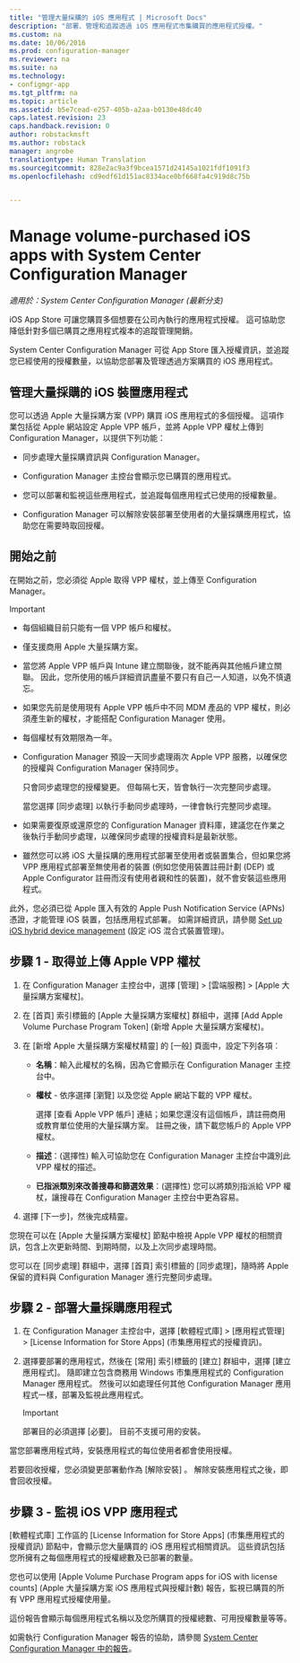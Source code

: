 ```yaml
---
title: "管理大量採購的 iOS 應用程式 | Microsoft Docs"
description: "部署、管理和追蹤透過 iOS 應用程式市集購買的應用程式授權。"
ms.custom: na
ms.date: 10/06/2016
ms.prod: configuration-manager
ms.reviewer: na
ms.suite: na
ms.technology:
- configmgr-app
ms.tgt_pltfrm: na
ms.topic: article
ms.assetid: b5e7cead-e257-405b-a2aa-b0130e48dc40
caps.latest.revision: 23
caps.handback.revision: 0
author: robstackmsft
ms.author: robstack
manager: angrobe
translationtype: Human Translation
ms.sourcegitcommit: 828e2ac9a3f9bcea1571d24145a1021fdf1091f3
ms.openlocfilehash: cd9edf61d151ac8334ace0bf668fa4c919d8c75b


---
```

# <a name="manage-volume-purchased-ios-apps-with-system-center-configuration-manager"></a>Manage volume-purchased iOS apps with System Center Configuration Manager

*適用於：System Center Configuration Manager (最新分支)*



 iOS App Store 可讓您購買多個想要在公司內執行的應用程式授權。 這可協助您降低針對多個已購買之應用程式複本的追蹤管理開銷。  

 System Center Configuration Manager 可從 App Store 匯入授權資訊，並追蹤您已經使用的授權數量，以協助您部署及管理透過方案購買的 iOS 應用程式。  

## <a name="manage-volume-purchased-apps-for-ios-devices"></a>管理大量採購的 iOS 裝置應用程式  
 您可以透過 Apple 大量採購方案 (VPP) 購買 iOS 應用程式的多個授權。 這項作業包括從 Apple 網站設定 Apple VPP 帳戶，並將 Apple VPP 權杖上傳到 Configuration Manager，以提供下列功能：  

-   同步處理大量採購資訊與 Configuration Manager。  

-   Configuration Manager 主控台會顯示您已購買的應用程式。  

-   您可以部署和監視這些應用程式，並追蹤每個應用程式已使用的授權數量。  

-   Configuration Manager 可以解除安裝部署至使用者的大量採購應用程式，協助您在需要時取回授權。  

## <a name="before-you-start"></a>開始之前  
 在開始之前，您必須從 Apple 取得 VPP 權杖，並上傳至 Configuration Manager。  

> [!IMPORTANT]  
>  -   每個組織目前只能有一個 VPP 帳戶和權杖。  
> -   僅支援商用 Apple 大量採購方案。  
> -   當您將 Apple VPP 帳戶與 Intune 建立關聯後，就不能再與其他帳戶建立關聯。 因此，您所使用的帳戶詳細資訊盡量不要只有自己一人知道，以免不慎遺忘。  
> -   如果您先前是使用現有 Apple VPP 帳戶中不同 MDM 產品的 VPP 權杖，則必須產生新的權杖，才能搭配 Configuration Manager 使用。  
> -   每個權杖有效期限為一年。  
> -   Configuration Manager 預設一天同步處理兩次 Apple VPP 服務，以確保您的授權與 Configuration Manager 保持同步。  
>   
>      只會同步處理您的授權變更。 但每隔七天，皆會執行一次完整同步處理。  
>   
>      當您選擇 [同步處理] 以執行手動同步處理時，一律會執行完整同步處理。  
> -   如果需要復原或還原您的 Configuration Manager 資料庫，建議您在作業之後執行手動同步處理，以確保同步處理的授權資料是最新狀態。  
> -   雖然您可以將 iOS 大量採購的應用程式部署至使用者或裝置集合，但如果您將 VPP 應用程式部署至無使用者的裝置 (例如您使用裝置註冊計劃 (DEP) 或 Apple Configurator 註冊而沒有使用者親和性的裝置)，就不會安裝這些應用程式。  

 此外，您必須已從 Apple 匯入有效的 Apple Push Notification Service (APNs) 憑證，才能管理 iOS 裝置，包括應用程式部署。 如需詳細資訊，請參閱 [Set up iOS hybrid device management](../../mdm/deploy-use/enroll-hybrid-ios-mac.md) (設定 iOS 混合式裝置管理)。  

## <a name="step-1---to-get-and-upload-an-apple-vpp-token"></a>步驟 1 - 取得並上傳 Apple VPP 權杖  

1.  在 Configuration Manager 主控台中，選擇 [管理] > [雲端服務] > [Apple 大量採購方案權杖]。   

3.  在 [首頁] 索引標籤的 [Apple 大量採購方案權杖] 群組中，選擇 [Add Apple Volume Purchase Program Token] (新增 Apple 大量採購方案權杖)。  

4.  在 [新增 Apple 大量採購方案權杖精靈] 的 [一般] 頁面中，設定下列各項︰   

    -   **名稱**：輸入此權杖的名稱，因為它會顯示在 Configuration Manager 主控台中。  

    -   **權杖** - 依序選擇 [瀏覽] 以及您從 Apple 網站下載的 VPP 權杖。  

         選擇 [查看 Apple VPP 帳戶] 連結；如果您還沒有這個帳戶，請註冊商用或教育單位使用的大量採購方案。 註冊之後，請下載您帳戶的 Apple VPP 權杖。  

    -   **描述**：(選擇性) 輸入可協助您在 Configuration Manager 主控台中識別此 VPP 權杖的描述。  

    -   **已指派類別來改善搜尋和篩選效果**：(選擇性) 您可以將類別指派給 VPP 權杖，讓搜尋在 Configuration Manager 主控台中更為容易。  

5.  選擇 [下一步]，然後完成精靈。  

您現在可以在 [Apple 大量採購方案權杖] 節點中檢視 Apple VPP 權杖的相關資訊，包含上次更新時間、到期時間，以及上次同步處理時間。

您可以在 [同步處理] 群組中，選擇 [首頁] 索引標籤的 [同步處理]，隨時將 Apple 保留的資料與 Configuration Manager 進行完整同步處理。  

## <a name="step-2---deploy-a-volume-purchased-app"></a>步驟 2 - 部署大量採購應用程式  

1.  在 Configuration Manager 主控台中，選擇 [軟體程式庫] > [應用程式管理] > [License Information for Store Apps] (市集應用程式的授權資訊)。  

3.  選擇要部署的應用程式，然後在 [常用] 索引標籤的 [建立] 群組中，選擇 [建立應用程式]。
隨即建立包含商務用 Windows 市集應用程式的 Configuration Manager 應用程式。 然後可以如處理任何其他 Configuration Manager 應用程式一樣，部署及監視此應用程式。

    > [!IMPORTANT]  
    > 部署目的必須選擇 [必要]。 目前不支援可用的安裝。

 當您部署應用程式時，安裝應用程式的每位使用者都會使用授權。  

 若要回收授權，您必須變更部署動作為 [解除安裝] 。 解除安裝應用程式之後，即會回收授權。  

## <a name="step-3---monitor-ios-vpp-apps"></a>步驟 3 - 監視 iOS VPP 應用程式  
 [軟體程式庫] 工作區的 [License Information for Store Apps] (市集應用程式的授權資訊) 節點中，會顯示您大量購買的 iOS 應用程式相關資訊。 這些資訊包括您所擁有之每個應用程式的授權總數及已部署的數量。

 您也可以使用 [Apple Volume Purchase Program apps for iOS with license counts] (Apple 大量採購方案 iOS 應用程式與授權計數) 報告，監視已購買的所有 VPP 應用程式授權使用量。  

 這份報告會顯示每個應用程式名稱以及您所購買的授權總數、可用授權數量等等。  

 如需執行 Configuration Manager 報告的協助，請參閱 [System Center Configuration Manager 中的報告](../../core/servers/manage/reporting.md)。  



<!--HONumber=Dec16_HO3-->


